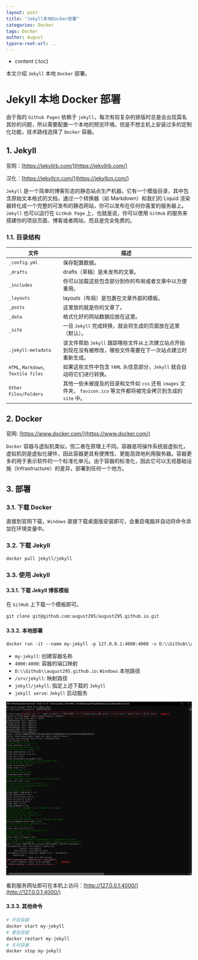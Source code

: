 ```yaml
---
layout: post
title: "Jekyll本地Docker部署"
categories: Docker
tags: Docker
author: August
typora-root-url: ..
---
```


* content
{:toc}

本文介绍 `Jekyll` 本地 `Docker` 部署。



# Jekyll 本地 Docker 部署

由于我的 `Github Pages` 依赖于 `jekyll`，每次有较复杂的排版时总是会出现莫名其妙的问题，所以需要配置一个本地的预览环境。但是不想主机上安装过多的定制化功能，技术路线选择了 `Docker` 容器。



## 1. Jekyll

官网：[https://jekyllrb.com/](https://jekyllrb.com/)

汉化：[https://jekyllcn.com/](https://jekyllcn.com/)

`Jekyll` 是一个简单的博客形态的静态站点生产机器。它有一个模版目录，其中包含原始文本格式的文档，通过一个转换器（如 Markdown）和我们的 Liquid 渲染器转化成一个完整的可发布的静态网站，你可以发布在任何你喜爱的服务器上。`Jekyll` 也可以运行在 `GitHub Page` 上，也就是说，你可以使用 `GitHub` 的服务来搭建你的项目页面、博客或者网站，而且是完全免费的。

### 1.1. 目录结构

| 文件                                | 描述                                                                                                               |
| ----------------------------------- | ------------------------------------------------------------------------------------------------------------------ |
| `_config.yml`                       | 保存配置数据。                                                                                                     |
| `_drafts`                           | drafts（草稿）是未发布的文章。                                                                                     |
| `_includes`                         | 你可以加载这些包含部分到你的布局或者文章中以方便重用。                                                             |
| `_layouts`                          | layouts（布局）是包裹在文章外部的模板。                                                                            |
| `_posts`                            | 这里放的就是你的文章了。                                                                                           |
| `_data`                             | 格式化好的网站数据应放在这里。                                                                                     |
| `_site`                             | 一旦 `Jekyll` 完成转换，就会将生成的页面放在这里（默认）。                                                         |
| `.jekyll-metadata`                  | 该文件帮助 `Jekyll` 跟踪哪些文件从上次建立站点开始到现在没有被修改，哪些文件需要在下一次站点建立时重新生成。       |
| `HTML`, `Markdown`, `Textile files` | 如果这些文件中包含 `YAML` 头信息部分，`Jekyll` 就会自动将它们进行转换。                                            |
| `Other Files/Folders`               | 其他一些未被提及的目录和文件如 `css` 还有 `images` 文件夹， `favicon.ico` 等文件都将被完全拷贝到生成的 `site` 中。 |



## 2. Docker

官网: [https://www.docker.com/](https://www.docker.com/)

`Docker` 容器与虚拟机类似，但二者在原理上不同。容器是将操作系统层虚拟化，虚拟机则是虚拟化硬件，因此容器更具有便携性、更能高效地利用服务器。容器更多的用于表示软件的一个标准化单元。由于容器的标准化，因此它可以无视基础设施（Infrastructure）的差异，部署到任何一个地方。



## 3. 部署

### 3.1. 下载 Docker

直接到官网下载，`Windows` 直接下载桌面版安装即可，会重启电脑并自动将命令添加在环境变量中。

### 3.2. 下载 Jekyll

```dockerfile
docker pull jekyll/jekyll
```

### 3.3. 使用 Jekyll

#### 3.3.1. 下载 Jekyll 博客模板

在 `GitHub` 上下载一个模板即可。

```dockerfile
git clone git@github.com:august295/august295.github.io.git
```

#### 3.3.2. 本地部署

```dockerfile
docker run -it --name my-jekyll -p 127.0.0.1:4000:4000 -v D:\\Github\\august295.github.io:/srv/jekyll jekyll/jekyll jekyll serve
```

- `my-jekyll`: 创建容器名称
- `4000:4000`: 容器的端口映射
- `D:\\Github\\august295.github.io`: `Windows` 本地路径
- `/srv/jekyll`: 映射路径
- `jekyll/jekyll`: 指定上述下载的 `Jekyll`
- `jekyll serve`: `Jekyll` 启动服务

![](/media/image/2022-02-20-Jekyll本地Docker部署/docker-jekyll-server.png)

看到服务网址即可在本机上访问：[http://127.0.0.1:4000/](http://127.0.0.1:4000/)

#### 3.3.3. 其他命令

```dockerfile
# 开启容器
docker start my-jekyll
# 重启容器
docker restart my-jekyll
# 关闭容器
docker stop my-jekyll
```


